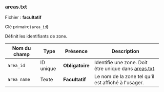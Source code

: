 ### areas.txt

Fichier : **facultatif**

Clé primaire`(area_id`)

Définit les identifiants de zone.

| Nom du champ | Type      | Présence        | Description                                                       |
| ------------ | --------- | --------------- | ----------------------------------------------------------------- |
| `area_id`    | ID unique | **Obligatoire** | Identifie une zone. Doit être unique dans [areas.txt](#areastxt). |
| `area_name`  | Texte     | **Facultatif**  | Le nom de la zone tel qu'il est affiché à l'usager.               |
